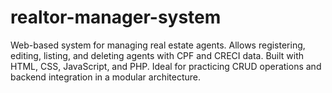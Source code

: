# realtor-manager-system
Web-based system for managing real estate agents. Allows registering, editing, listing, and deleting agents with CPF and CRECI data. Built with HTML, CSS, JavaScript, and PHP. Ideal for practicing CRUD operations and backend integration in a modular architecture.
